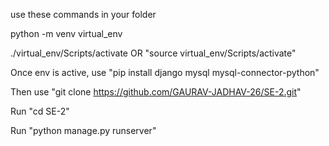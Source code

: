 use these commands in your folder

python -m venv virtual_env

./virtual_env/Scripts/activate  OR "source virtual_env/Scripts/activate"

Once env is active, use "pip install django mysql mysql-connector-python"

Then use "git clone https://github.com/GAURAV-JADHAV-26/SE-2.git"

Run "cd SE-2"

Run "python manage.py runserver"
